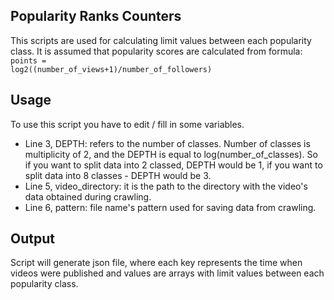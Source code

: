 ## Popularity Ranks Counters

This scripts are used for calculating limit values between each popularity class. It is assumed that popularity scores are calculated from formula:
<code> points = log2((number_of_views+1)/number_of_followers)</code>

## Usage

To use this script you have to edit / fill in some variables.
 * Line 3, DEPTH: refers to the number of classes. Number of classes is multiplicity of 2, and the DEPTH is equal to log(number_of_classes). So if you want to split data into 2 classed, DEPTH would be 1, if you want to split data into 8 classes - DEPTH would be 3.
 * Line 5, video_directory: it is the path to the directory with the video's data obtained during crawling.
 * Line 6, pattern: file name's pattern used for saving data from crawling.

## Output

Script will generate json file, where each key represents the time when videos were published and values are arrays with limit values between each popularity class.
